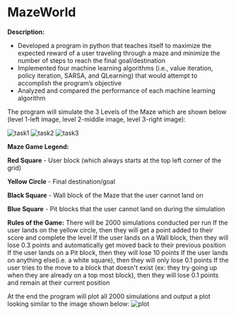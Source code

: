 # MazeWorld
**Description:**

- Developed a program in python that teaches itself to maximize the expected reward of a user traveling through a maze and minimize the number of steps to reach the final goal/destination
- Implemented four machine learning algorithms (i.e., value iteration, policy iteration, SARSA, and QLearning) that would attempt to accomplish the program’s objective 
- Analyzed and compared the performance of each machine learning algorithm 


The program will simulate the 3 Levels of the Maze which are shown below (level 1-left image, level 2-middle image, level 3-right image):

![task1](https://user-images.githubusercontent.com/35521547/119211671-90ee0e80-ba81-11eb-8522-a5caacbf1aad.png)
![task2](https://user-images.githubusercontent.com/35521547/119211674-93e8ff00-ba81-11eb-965f-c3737abad32d.png)
![task3](https://user-images.githubusercontent.com/35521547/119211677-96e3ef80-ba81-11eb-88a9-a01d7de9aeaa.png)

**Maze Game Legend:**

**Red Square** - User block (which always starts at the top left corner of the grid)

**Yellow Circle** - Final destination/goal

**Black Square** - Wall block of the Maze that the user cannot land on

**Blue Square** - Pit blocks that the user cannot land on during the simulation

**Rules of the Game:**
There will be 2000 simulations conducted per run
If the user lands on the yellow circle, then they will get a point added to their score and complete the level
If the user lands on a Wall block, then they will lose 0.3 points and automatically get moved back to their previous position
If the user lands on a Pit block, then they will lose 10 points 
If the user lands on anything else(i.e. a white square), then they will only lose 0.1 points
If the user tries to the move to a block that doesn't exist (ex: they try going up when they are already on a top most block), then they will lose 0.1 points and remain at their current position

At the end the program will plot all 2000 simulations and output a plot looking similar to the image shown below:
![plot](https://user-images.githubusercontent.com/35521547/119214208-08786980-ba93-11eb-8a6c-6efe09e8f31b.png)














